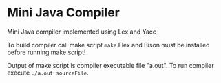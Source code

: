 # Mini Java Compiler #

Mini Java compiler implemented using Lex and Yacc

To build compiler call make script `make`
Flex and Bison must be installed before running make script!

Output of make script is compiler executable file "a.out".
To run compiler execute `./a.out sourceFile`.

